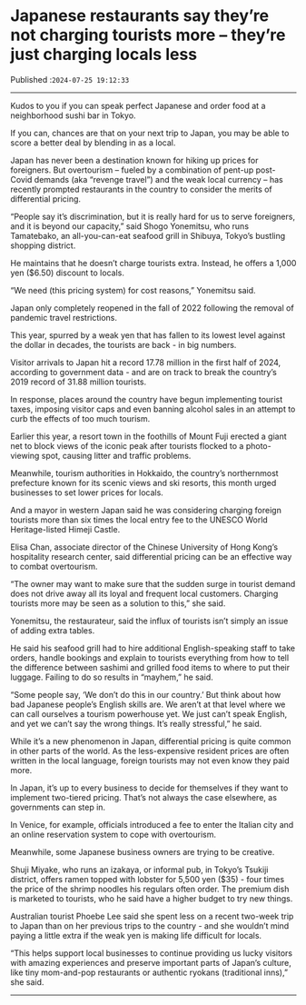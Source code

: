 # Japanese restaurants say they’re not charging tourists more – they’re just charging locals less

Published :`2024-07-25 19:12:33`

---

Kudos to you if you can speak perfect Japanese and order food at a neighborhood sushi bar in Tokyo.

If you can, chances are that on your next trip to Japan, you may be able to score a better deal by blending in as a local.

Japan has never been a destination known for hiking up prices for foreigners. But overtourism – fueled by a combination of pent-up post-Covid demands (aka “revenge travel”) and the weak local currency – has recently prompted restaurants in the country to consider the merits of differential pricing.

“People say it’s discrimination, but it is really hard for us to serve foreigners, and it is beyond our capacity,” said Shogo Yonemitsu, who runs Tamatebako, an all-you-can-eat seafood grill in Shibuya, Tokyo’s bustling shopping district.

He maintains that he doesn’t charge tourists extra. Instead, he offers a 1,000 yen ($6.50) discount to locals.

“We need (this pricing system) for cost reasons,” Yonemitsu said.

Japan only completely reopened in the fall of 2022 following the removal of pandemic travel restrictions.

This year, spurred by a weak yen that has fallen to its lowest level against the dollar in decades, the tourists are back - in big numbers.

Visitor arrivals to Japan hit a record 17.78 million in the first half of 2024, according to government data - and are on track to break the country’s 2019 record of 31.88 million tourists.

In response, places around the country have begun implementing tourist taxes, imposing visitor caps and even banning alcohol sales in an attempt to curb the effects of too much tourism.

Earlier this year, a resort town in the foothills of Mount Fuji erected a giant net to block views of the iconic peak after tourists flocked to a photo-viewing spot, causing litter and traffic problems.

Meanwhile, tourism authorities in Hokkaido, the country’s northernmost prefecture known for its scenic views and ski resorts, this month urged businesses to set lower prices for locals.

And a mayor in western Japan said he was considering charging foreign tourists more than six times the local entry fee to the UNESCO World Heritage-listed Himeji Castle.

Elisa Chan, associate director of the Chinese University of Hong Kong’s hospitality research center, said differential pricing can be an effective way to combat overtourism.

“The owner may want to make sure that the sudden surge in tourist demand does not drive away all its loyal and frequent local customers. Charging tourists more may be seen as a solution to this,” she said.

Yonemitsu, the restaurateur, said the influx of tourists isn’t simply an issue of adding extra tables.

He said his seafood grill had to hire additional English-speaking staff to take orders, handle bookings and explain to tourists everything from how to tell the difference between sashimi and grilled food items to where to put their luggage. Failing to do so results in “mayhem,” he said.

“Some people say, ‘We don’t do this in our country.’ But think about how bad Japanese people’s English skills are. We aren’t at that level where we can call ourselves a tourism powerhouse yet. We just can’t speak English, and yet we can’t say the wrong things. It’s really stressful,” he said.

While it’s a new phenomenon in Japan, differential pricing is quite common in other parts of the world. As the less-expensive resident prices are often written in the local language, foreign tourists may not even know they paid more.

In Japan, it’s up to every business to decide for themselves if they want to implement two-tiered pricing. That’s not always the case elsewhere, as governments can step in.

In Venice, for example, officials introduced a fee to enter the Italian city and an online reservation system to cope with overtourism.

Meanwhile, some Japanese business owners are trying to be creative.

Shuji Miyake, who runs an izakaya, or informal pub, in Tokyo’s Tsukiji district, offers ramen topped with lobster for 5,500 yen ($35) - four times the price of the shrimp noodles his regulars often order. The premium dish is marketed to tourists, who he said have a higher budget to try new things.

Australian tourist Phoebe Lee said she spent less on a recent two-week trip to Japan than on her previous trips to the country - and she wouldn’t mind paying a little extra if the weak yen is making life difficult for locals.

“This helps support local businesses to continue providing us lucky visitors with amazing experiences and preserve important parts of Japan’s culture, like tiny mom-and-pop restaurants or authentic ryokans (traditional inns),” she said.

---

